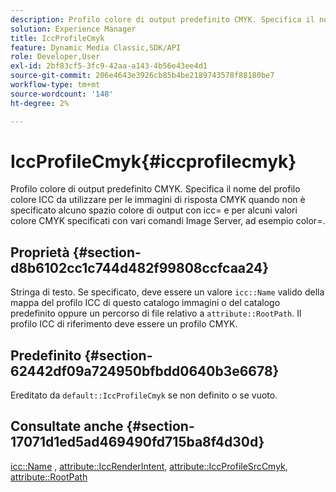 ```yaml
---
description: Profilo colore di output predefinito CMYK. Specifica il nome del profilo colore ICC da utilizzare per le immagini di risposta CMYK quando non è specificato alcuno spazio colore di output con icc= e per alcuni valori colore CMYK specificati con vari comandi Image Server, ad esempio color=.
solution: Experience Manager
title: IccProfileCmyk
feature: Dynamic Media Classic,SDK/API
role: Developer,User
exl-id: 2bf83cf5-3fc9-42aa-a143-4b56e43ee4d1
source-git-commit: 206e4643e3926cb85b4be2189743578f88180be7
workflow-type: tm+mt
source-wordcount: '148'
ht-degree: 2%

---
```


# IccProfileCmyk{#iccprofilecmyk}

Profilo colore di output predefinito CMYK. Specifica il nome del profilo colore ICC da utilizzare per le immagini di risposta CMYK quando non è specificato alcuno spazio colore di output con icc= e per alcuni valori colore CMYK specificati con vari comandi Image Server, ad esempio color=.

## Proprietà {#section-d8b6102cc1c744d482f99808ccfcaa24}

Stringa di testo. Se specificato, deve essere un valore `icc::Name` valido della mappa del profilo ICC di questo catalogo immagini o del catalogo predefinito oppure un percorso di file relativo a `attribute::RootPath`. Il profilo ICC di riferimento deve essere un profilo CMYK.

## Predefinito {#section-62442df09a724950bfbdd0640b3e6678}

Ereditato da `default::IccProfileCmyk` se non definito o se vuoto.

## Consultate anche {#section-17071d1ed5ad469490fd715ba8f4d30d}

[icc::Name](../../../../../is-api/image-catalog/image-serving-api-ref/c-image-catalog-reference/c-icc-profile-map-reference/r-name-icc.md#reference-9e7d3c8e35434981a3dfac66b8946cbe) , [attribute::IccRenderIntent](../../../../../is-api/image-catalog/image-serving-api-ref/c-image-catalog-reference/c-attributes-reference/r-iccrenderintent.md#reference-012f207f28bd4406a5368d23ed95a51f), [attribute::IccProfileSrcCmyk](../../../../../is-api/image-catalog/image-serving-api-ref/c-image-catalog-reference/c-attributes-reference/r-iccprofilesrccmyk.md#reference-b57196dfe5db41fe88bd0828ed4ec728), [attribute::RootPath](../../../../../is-api/image-catalog/image-serving-api-ref/c-image-catalog-reference/c-attributes-reference/r-rootpath.md#reference-17d57e5967be403b8408fa7214017494)
